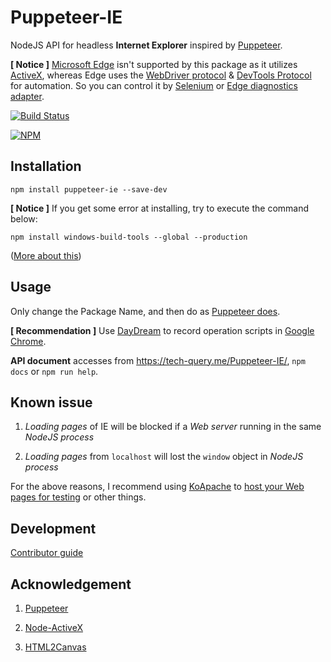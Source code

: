 # Puppeteer-IE

NodeJS API for headless **Internet Explorer** inspired by [Puppeteer](https://pptr.dev/).

**[ Notice ]**  [Microsoft Edge](https://www.microsoft.com/en-us/windows/microsoft-edge) isn't supported by this package as it utilizes [ActiveX](https://msdn.microsoft.com/en-us/library/windows/desktop/ms693753),
whereas Edge uses the [WebDriver protocol](https://developer.microsoft.com/en-us/microsoft-edge/tools/webdriver/) & [DevTools Protocol](https://docs.microsoft.com/en-us/microsoft-edge/devtools-protocol/) for automation.
So you can control it by [Selenium](http://seleniumhq.github.io/selenium/docs/api/javascript/) or [Edge diagnostics adapter](https://github.com/Microsoft/edge-diagnostics-adapter).

[![Build Status](https://dev.azure.com/shiy2008/shiy2008/_apis/build/status/TechQuery.Puppeteer-IE?branchName=master)](https://dev.azure.com/shiy2008/shiy2008/_build/latest?definitionId=1?branchName=master)

[![NPM](https://nodei.co/npm/puppeteer-ie.png?downloads=true&downloadRank=true&stars=true)](https://nodei.co/npm/puppeteer-ie/)



## Installation

```Shell
npm install puppeteer-ie --save-dev
```

**[ Notice ]**  If you get some error at installing, try to execute the command below:

```Shell
npm install windows-build-tools --global --production
```
([More about this](https://github.com/nodejs/node-gyp#option-1))



## Usage

Only change the Package Name, and then do as [Puppeteer does](https://pptr.dev/#?product=Puppeteer&version=v1.5.0).

**[ Recommendation ]**  Use [DayDream](https://github.com/segmentio/daydream) to record operation scripts in [Google Chrome](https://www.google.com/chrome/).

**API document** accesses from https://tech-query.me/Puppeteer-IE/, `npm docs` or `npm run help`.



## Known issue

 1. *Loading pages* of IE will be blocked if a *Web server* running in the same *NodeJS process*

 2. *Loading pages* from `localhost` will lost the `window` object in *NodeJS process*

For the above reasons, I recommend using [KoApache](https://www.npmjs.com/package/koapache) to [host your Web pages for testing](https://github.com/TechQuery/Puppeteer-IE/blob/master/test/Page.js#L19) or other things.



## Development

[Contributor guide](https://github.com/TechQuery/Puppeteer-IE/blob/master/Contributing.md)



## Acknowledgement

 1. [Puppeteer](https://github.com/GoogleChrome/puppeteer)

 2. [Node-ActiveX](https://github.com/durs/node-activex)

 3. [HTML2Canvas](http://html2canvas.hertzen.com/)
